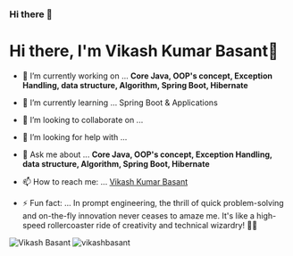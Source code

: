 ### Hi there 👋

<!--
**vikashbasant/vikashbasant** is a ✨ _special_ ✨ repository because its `README.md` (this file) appears on your GitHub profile.
-->


<h1 algin="center">Hi there, I'm Vikash Kumar Basant👋</h1>

- 🔭 I’m currently working on ... <strong>Core Java, OOP's concept, Exception Handling, data structure, Algorithm, Spring Boot, Hibernate </strong>
- 🌱 I’m currently learning ... <storng>Spring Boot & Applications </storng>
- 👯 I’m looking to collaborate on ...
- 🤔 I’m looking for help with ... 
- 💬 Ask me about ... <strong>Core Java, OOP's concept, Exception Handling, data structure, Algorithm, Spring Boot, Hibernate </strong>
- 📫 How to reach me: ... <a href="https://www.linkedin.com/in/basantvikash360/" target="_blank">Vikash Kumar Basant</a>

- ⚡ Fun fact: ... In prompt engineering, the thrill of quick problem-solving and on-the-fly innovation never ceases to amaze me. It's like a high-speed rollercoaster ride of creativity and technical wizardry! 🎢🚀


  

<p algin="center">
  <img src="" alt="Vikash Basant">
  <img src="https://github-readme-stats.vercel.app/api?username=vikashbasant&show_icons=true" alt="vikashbasant">
</p>
<p algin="center">
  <a href="https://www.linkedin.com/in/basantvikash360/" target="_blank"><img src="[https://icons8.com/icon/xuvGCOXi8Wyg/linkedin](https://icons8.com/icon/xuvGCOXi8Wyg/linkedin)https://icons8.com/icon/xuvGCOXi8Wyg/linkedin" height="30" width="30>LinkedIn</a>
  
</p>
